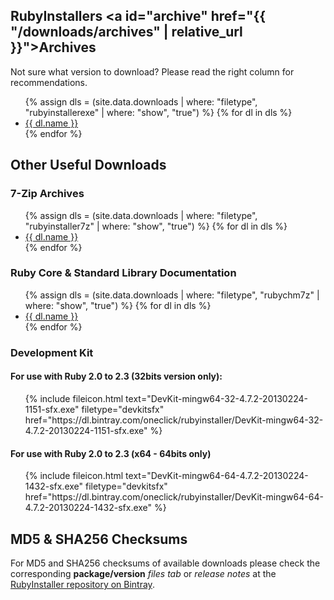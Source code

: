 ## RubyInstallers <a id="archive" href="{{ "/downloads/archives" | relative_url }}">Archives</a>


Not sure what version to download? Please read the right column for recommendations.

<ul>
  {% assign dls = (site.data.downloads | where: "filetype", "rubyinstallerexe" | where: "show", "true") %}
  {% for dl in dls %}
  <li class="{{ dl.filetype }}"><a href="{{ dl.href }}">{{ dl.name }}</a></li>
  {% endfor %}
</ul>

## Other Useful Downloads

### 7-Zip Archives

<ul>
  {% assign dls = (site.data.downloads | where: "filetype", "rubyinstaller7z" | where: "show", "true") %}
  {% for dl in dls %}
  <li class="{{ dl.filetype }}"><a href="{{ dl.href }}">{{ dl.name }}</a></li>
  {% endfor %}
</ul>


### Ruby Core & Standard Library Documentation

<ul>
  {% assign dls = (site.data.downloads | where: "filetype", "rubychm7z" | where: "show", "true") %}
  {% for dl in dls %}
  <li class="{{ dl.filetype }}"><a href="{{ dl.href }}">{{ dl.name }}</a></li>
  {% endfor %}
</ul>


### Development Kit

#### For use with Ruby 2.0 to 2.3 (32bits version only):

<ul>
  {% include fileicon.html text="DevKit-mingw64-32-4.7.2-20130224-1151-sfx.exe" filetype="devkitsfx" href="https://dl.bintray.com/oneclick/rubyinstaller/DevKit-mingw64-32-4.7.2-20130224-1151-sfx.exe" %}
</ul>


#### For use with Ruby 2.0 to 2.3 (x64 - 64bits only)

<ul>
  {% include fileicon.html text="DevKit-mingw64-64-4.7.2-20130224-1432-sfx.exe" filetype="devkitsfx" href="https://dl.bintray.com/oneclick/rubyinstaller/DevKit-mingw64-64-4.7.2-20130224-1432-sfx.exe" %}
</ul>

##  MD5 & SHA256 Checksums

For MD5 and SHA256 checksums of available downloads please check the corresponding **package/version**
_files tab_ or _release notes_ at the [RubyInstaller repository on Bintray](https://bintray.com/oneclick/rubyinstaller).
